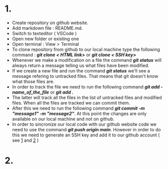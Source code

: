 # 1.
  - Create repository on github website. 
  - Add markdown file : README.md. 
  - Switch to texteditor ( VSCode )
  - Open new folder or existing one 
  - Open terminal : View > Terminal 
  - To clone repository from github to our local machine type the following command : ***git clone < HTML link>*** or ***git clone < SSH key>***
  - Whenever we make a modification on a file the command ***git status***  will always return a message telling us what files have been modified.
  - If we create a new file and run the command ***git status*** we'll see a message refering to untracked files. That means that git doesn't know what those files are. 
  - In order to track the file we need to run the following command ***git add -name_of_the_file*** or ***git add .***
  - The latter will track all the files in the list of untracked files and modified files. When all the files are tracked we can commit them. 
  - After this we need to run the following command ***git commit -m "message1" -m "message2"***. At this point the changes are only available on our local machine and not on github. 
  - In order to sincronize our local code with our github website code we need to use the command ***git push origin main***. However in order to do this we need to generate an SSH key and add it to our github account ( see  [1](https://docs.github.com/en/authentication/connecting-to-github-with-ssh/generating-a-new-ssh-key-and-adding-it-to-the-ssh-agent) and [2](https://docs.github.com/en/authentication/connecting-to-github-with-ssh/adding-a-new-ssh-key-to-your-github-account) )

# 2.
